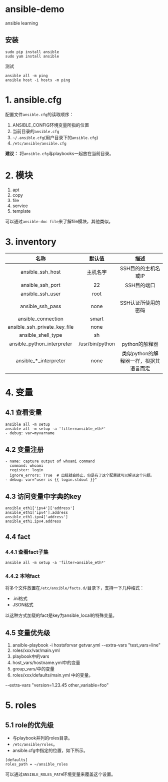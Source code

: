 # ansible-demo
ansible learning

## 安装

```
sudo pip install ansible
sudo yum install ansible
```

测试
```shell
ansible all -m ping
ansible host -i hosts -m ping
```

# 1. ansible.cfg

配置文件`ansible.cfg`的读取顺序：

1. ANSIBLE_CONFIG环境变量所指的位置
2. 当前目录的`ansible.cfg`
3. `~/.ansible.cfg`(用户目录下的`ansible.cfg`)
4. `/etc/ansible/ansible.cfg`

**建议：** 将`ansible.cfg`与playbooks一起放在当前目录。

# 2. 模块
1. apt
2. copy
3. file
4. service
5. template

可以通过`ansible-doc file`来了解file模块，其他类似。


# 3. inventory

名称|默认值|描述
:---:|:---:|:---:
ansible_ssh_host|主机名字|SSH目的的主机名或IP
ansible_ssh_port|22|SSH目的端口
ansible_ssh_user|root|
ansible_ssh_pass|none|SSH认证所使用的密码
ansible_connection|smart|
ansible_ssh_private_key_file|none|
ansible_shell_type|sh|
ansible_python_interpreter|/usr/bin/python|python的解释器
ansible\_\*\_interpreter|none|类似python的解释器一样，根据其语言而定

# 4. 变量

## 4.1 查看变量
```shell
ansible all -m setup
ansible all -m setup -a 'filter=ansible_eth*'
- debug: var=myvarname
```

## 4.2 变量注册

```
- name: capture output of whoami command
  command: whoami
  register: login
  ignore_errors: True  # 出错就会终止，但是有了这个配置就可以解决这个问题。
- debug: var="user is {{ login.stdout }}"
```

## 4.3 访问变量中字典的key

```
ansible_eth1['ipv4']['address']
ansible_eth1['ipv4'].address
ansible_eth1.ipv4['address']
ansible_eth1.ipv4.address
```

## 4.4 fact
### 4.4.1 查看fact子集
```
ansible all -m setup -a 'filter=ansible_eth*'
```

### 4.4.2 本地fact
将多个文件放置在`/etc/ansible/facts.d/`目录下，支持一下几种格式：

- .ini格式
- JSON格式

以这种方式加载的fact是key为ansible_local的特殊变量。

## 4.5 变量优先级
1. ansible-playbook -i hostsforvar getvar.yml --extra-vars "test_vars=line"
2. roles/xxx/var/main.yml
3. playbook中的vars
4. host_vars/hostname.yml中的变量
5. group_vars/中的变量
6. roles/xxx/defaults/main.yml 中的变量。

--extra-vars "version=1.23.45 other_variable=foo"

# 5. roles
## 5.1 role的优先级

- 与playbook并列的roles目录。
- `/etc/ansible/roles`。
- ansible.cfg中指定的位置，如下所示。

```
[defaults]
roles_path = ~/ansible_roles
```

可以通过`ANSIBLE_ROLES_PATH`环境变量来覆盖这个设置。
